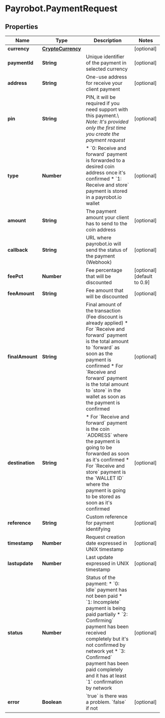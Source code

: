 # Payrobot.PaymentRequest

## Properties

Name | Type | Description | Notes
------------ | ------------- | ------------- | -------------
**currency** | [**CryptoCurrency**](CryptoCurrency.md) |  | [optional] 
**paymentId** | **String** | Unique identifier of the payment in selected currency | [optional] 
**address** | **String** | One-use address for receive your client payment | [optional] 
**pin** | **String** | PIN, it will be required if you need support with this payment.\\ *Note: It&#39;s provided only the first time you create the payment request* | [optional] 
**type** | **Number** | * &#x60;0: Receive and forward&#x60; payment is forwarded to a desired coin address once it&#39;s confirmed  * &#x60;1: Receive and store&#x60; payment is stored in a payrobot.io wallet  | [optional] 
**amount** | **String** | The payment amount your client has to send to the coin address | [optional] 
**callback** | **String** | URL where payrobot.io will send the status of the payment (Webhook) | [optional] 
**feePct** | **Number** | Fee percentage that will be discounted | [optional] [default to 0.9]
**feeAmount** | **String** | Fee amount that will be discounted | [optional] 
**finalAmount** | **String** | Final amount of the transaction (Fee discount is already applied)   * For &#x60;Receive and forward&#x60; payment is the total amount to &#x60;forward&#x60; as soon as the payment is confirmed         * For &#x60;Receive and forward&#x60; payment is the total amount to &#x60;store&#x60; in the wallet as soon as the payment is confirmed | [optional] 
**destination** | **String** | * For &#x60;Receive and forward&#x60; payment is the coin &#x60;ADDRESS&#x60; where the payment is going to be forwarded as soon as it&#39;s confirmed  * For &#x60;Receive and store&#x60; payment is the &#x60;WALLET ID&#x60; where the payment is going to be stored as soon as it&#39;s confirmed  | [optional] 
**reference** | **String** | Custom reference for payment identifying | [optional] 
**timestamp** | **Number** | Request creation date expressed in UNIX timestamp | [optional] 
**lastupdate** | **Number** | Last update expressed in UNIX timestamp | [optional] 
**status** | **Number** | Status of the payment:    * &#x60;0: Idle&#x60; payment has not been paid    * &#x60;1: Incomplete&#x60; payment is being paid partially    * &#x60;2: Confirming&#x60; payment has been received completely but it&#39;s not confirmed by network yet    * &#x60;3: Confirmed&#x60; payment has been paid completely and it has at least &#x60;1&#x60; confirmation by network  | [optional] 
**error** | **Boolean** | &#x60;true&#x60; is there was a problem. &#x60;false&#x60; if not  | [optional] 


